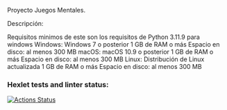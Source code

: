 Proyecto Juegos Mentales.

Descripción:

Requisitos minimos de este son los requisitos de Python 3.11.9 para windows
    Windows:
        Windows 7 o posterior
        1 GB de RAM o más
        Espacio en disco: al menos 300 MB
    macOS:
        macOS 10.9 o posterior
        1 GB de RAM o más
        Espacio en disco: al menos 300 MB
    Linux:
        Distribución de Linux actualizada
        1 GB de RAM o más
        Espacio en disco: al menos 300 MB



### Hexlet tests and linter status:
[![Actions Status](https://github.com/davidotalvaro94-collab/python-project-140/actions/workflows/hexlet-check.yml/badge.svg)](https://github.com/davidotalvaro94-collab/python-project-140/actions)